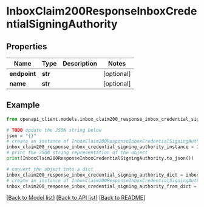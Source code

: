 # InboxClaim200ResponseInboxCredentialSigningAuthority


## Properties

Name | Type | Description | Notes
------------ | ------------- | ------------- | -------------
**endpoint** | **str** |  | [optional] 
**name** | **str** |  | [optional] 

## Example

```python
from openapi_client.models.inbox_claim200_response_inbox_credential_signing_authority import InboxClaim200ResponseInboxCredentialSigningAuthority

# TODO update the JSON string below
json = "{}"
# create an instance of InboxClaim200ResponseInboxCredentialSigningAuthority from a JSON string
inbox_claim200_response_inbox_credential_signing_authority_instance = InboxClaim200ResponseInboxCredentialSigningAuthority.from_json(json)
# print the JSON string representation of the object
print(InboxClaim200ResponseInboxCredentialSigningAuthority.to_json())

# convert the object into a dict
inbox_claim200_response_inbox_credential_signing_authority_dict = inbox_claim200_response_inbox_credential_signing_authority_instance.to_dict()
# create an instance of InboxClaim200ResponseInboxCredentialSigningAuthority from a dict
inbox_claim200_response_inbox_credential_signing_authority_from_dict = InboxClaim200ResponseInboxCredentialSigningAuthority.from_dict(inbox_claim200_response_inbox_credential_signing_authority_dict)
```
[[Back to Model list]](../README.md#documentation-for-models) [[Back to API list]](../README.md#documentation-for-api-endpoints) [[Back to README]](../README.md)


